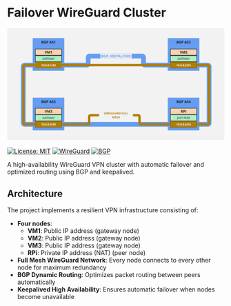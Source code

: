 # Failover WireGuard Cluster

![Project Architecture](images/project-wg-bgp.jpg)

[![License: MIT](https://img.shields.io/badge/License-MIT-yellow.svg)](https://opensource.org/licenses/MIT)
[![WireGuard](https://img.shields.io/badge/WireGuard-1.0+-blue.svg)](https://www.wireguard.com/)
[![BGP](https://img.shields.io/badge/BGP-FRRouting-green.svg)](https://frrouting.org/)

A high-availability WireGuard VPN cluster with automatic failover and optimized routing using BGP and keepalived.

## Architecture

The project implements a resilient VPN infrastructure consisting of:

- **Four nodes**:
    - **VM1**: Public IP address (gateway node)
    - **VM2**: Public IP address (gateway node)
    - **VM3**: Public IP address (gateway node)
    - **RPi**: Private IP address (NAT) (peer node)
- **Full Mesh WireGuard Network**: Every node connects to every other node for maximum redundancy
- **BGP Dynamic Routing**: Optimizes packet routing between peers automatically
- **Keepalived High Availability**: Ensures automatic failover when nodes become unavailable
